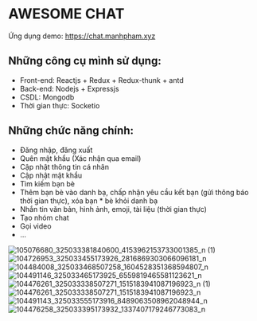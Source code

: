 # AWESOME CHAT
Ứng dụng demo: https://chat.manhpham.xyz

## Những công cụ mình sử dụng:
* Front-end: Reactjs + Redux + Redux-thunk + antd
* Back-end: Nodejs + Expressjs
* CSDL: Mongodb
* Thời gian thực: Socketio

## Những chức năng chính: 
* Đăng nhập, đăng xuất
* Quên mật khẩu (Xác nhận qua email)
* Cập nhật thông tin cá nhân
* Cập nhật mật khẩu
* Tìm kiếm bạn bè
* Thêm bạn bè vào danh bạ, chấp nhận yêu cầu kết bạn (gửi thông báo thời gian thực), xóa bạn * bè khỏi danh bạ
* Nhắn tin văn bản, hình ảnh, emoji, tài liệu (thời gian thực)
* Tạo nhóm chat
* Gọi video
* ...

![105076680_325033381840600_4153962153733001385_n (1)](https://user-images.githubusercontent.com/29099821/182515853-c5e67cd1-3de1-4356-a1e5-66fc1ec523ca.jpg)
![104726953_325033455173926_2816869303066096181_n](https://user-images.githubusercontent.com/29099821/182515865-4fafcf6a-8bf3-4465-b379-07227248069b.jpg)
![104484008_325033468507258_1604528351368594807_n](https://user-images.githubusercontent.com/29099821/182515870-f47e241a-febf-49c8-8aab-316cf358ac30.jpg)
![104491146_325033465173925_6559819465581123621_n](https://user-images.githubusercontent.com/29099821/182515871-a35ea34f-0664-47a5-960f-0535b4d61bff.jpg)
![104476261_325033338507271_1515183941087196923_n (1)](https://user-images.githubusercontent.com/29099821/182515876-c1707e96-c083-492b-adcc-8cadeba132d1.jpg)
![104476261_325033338507271_1515183941087196923_n](https://user-images.githubusercontent.com/29099821/182515880-effcba1a-d33b-4b50-84b4-24043173417b.jpg)
![104491143_325033555173916_8489063508962048944_n](https://user-images.githubusercontent.com/29099821/182515883-528c3b95-5a80-4fec-a17e-1054a8b39f27.jpg)
![104476258_325033395173932_1337407179246773083_n](https://user-images.githubusercontent.com/29099821/182515886-abef043d-c10c-4c42-aa0b-6232a2557956.jpg)
